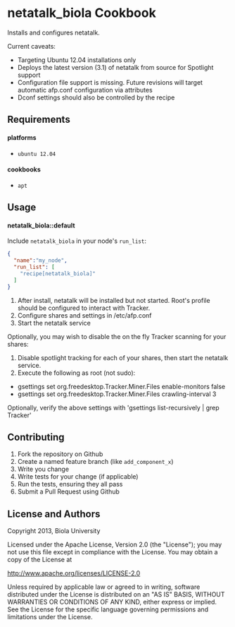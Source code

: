 netatalk_biola Cookbook
=======================

Installs and configures netatalk.

Current caveats:
* Targeting Ubuntu 12.04 installations only
* Deploys the latest version (3.1) of netatalk from source for Spotlight support
* Configuration file support is missing. Future revisions will target automatic afp.conf configuration via attributes
* Dconf settings should also be controlled by the recipe

Requirements
------------

#### platforms
- `ubuntu 12.04`

#### cookbooks
- `apt`


Usage
-----
#### netatalk_biola::default
Include `netatalk_biola` in your node's `run_list`:

```json
{
  "name":"my_node",
  "run_list": [
    "recipe[netatalk_biola]"
  ]
}
```

1. After install, netatalk will be installed but not started. Root's profile should be configured to interact with Tracker.
2. Configure shares and settings in /etc/afp.conf
3. Start the netatalk service

Optionally, you may wish to disable the on the fly Tracker scanning for your shares:
1. Disable spotlight tracking for each of your shares, then start the netatalk service.
2. Execute the following as root (not sudo):
- gsettings set org.freedesktop.Tracker.Miner.Files enable-monitors false
- gsettings set org.freedesktop.Tracker.Miner.Files crawling-interval 3

Optionally, verify the above settings with 'gsettings list-recursively | grep Tracker'

Contributing
------------
1. Fork the repository on Github
2. Create a named feature branch (like `add_component_x`)
3. Write you change
4. Write tests for your change (if applicable)
5. Run the tests, ensuring they all pass
6. Submit a Pull Request using Github

License and Authors
-------------------
 Copyright 2013, Biola University 
 
 Licensed under the Apache License, Version 2.0 (the "License");
 you may not use this file except in compliance with the License.
 You may obtain a copy of the License at
 
 http://www.apache.org/licenses/LICENSE-2.0
 
 Unless required by applicable law or agreed to in writing, software
 distributed under the License is distributed on an "AS IS" BASIS,
 WITHOUT WARRANTIES OR CONDITIONS OF ANY KIND, either express or implied.
 See the License for the specific language governing permissions and
 limitations under the License.
 
